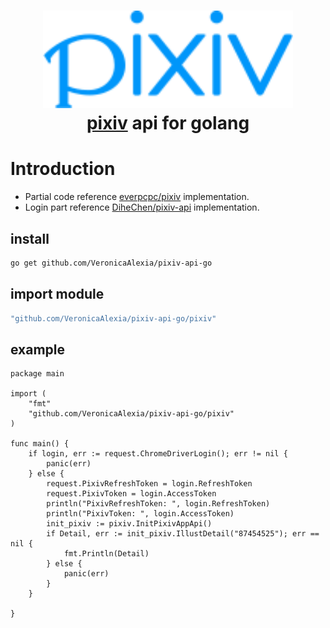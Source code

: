 <h1 align="center">
  <img src="./pixiv-logo.svg" alt="pixiv_logo" width ="400">
  <br><a href="https://www.pixiv.net/">pixiv</a> api for golang<br>  
</h1> 

# Introduction

- Partial code reference [everpcpc/pixiv](https://github.com/everpcpc/pixiv) implementation.
- Login part
  reference [DiheChen/pixiv-api](https://github.com/DiheChen/pixiv-api/blob/3e3c5a8690a29eec494e050a7f8a006c3353137b/auth/auth.go)
  implementation.

## install

```bash
go get github.com/VeronicaAlexia/pixiv-api-go
```

## import module

```go 
"github.com/VeronicaAlexia/pixiv-api-go/pixiv" 
```

## example

``` 
package main

import (
	"fmt"
	"github.com/VeronicaAlexia/pixiv-api-go/pixiv" 
)

func main() {
	if login, err := request.ChromeDriverLogin(); err != nil {
		panic(err)
	} else {
		request.PixivRefreshToken = login.RefreshToken
		request.PixivToken = login.AccessToken
		println("PixivRefreshToken: ", login.RefreshToken)
		println("PixivToken: ", login.AccessToken)
		init_pixiv := pixiv.InitPixivAppApi()
		if Detail, err := init_pixiv.IllustDetail("87454525"); err == nil {
			fmt.Println(Detail)
		} else {
			panic(err)
		}
	}

}
```
